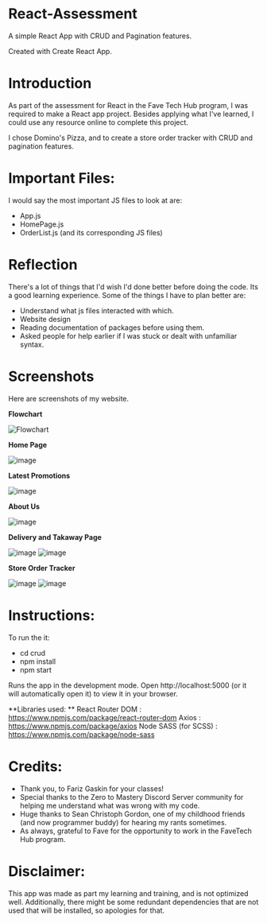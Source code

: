 # React-Assessment
A simple React App with CRUD and Pagination features.

Created with Create React App.

# Introduction
As part of the assessment for React in the Fave Tech Hub program, I was required to make a React app project.
Besides applying what I've learned, I could use any resource online to complete this project. 

I chose Domino's Pizza, and to create a store order tracker with CRUD and pagination features. 

# Important Files:
I would say the most important JS files to look at are:
-	App.js
-	HomePage.js
-	OrderList.js (and its corresponding JS files)

# Reflection
There's a lot of things that I'd wish I'd done better before doing the code. Its a good learning experience.
Some of the things I have to plan better are:
- Understand what js files interacted with which.
- Website design
- Reading documentation of packages before using them.
- Asked people for help earlier if I was stuck or dealt with unfamiliar syntax. 

# Screenshots

Here are screenshots of my website. 

**Flowchart**

![Flowchart](https://user-images.githubusercontent.com/60967477/166882054-52c50e2e-bc11-49ed-a8cc-236722555e86.png)

**Home Page**

![image](https://user-images.githubusercontent.com/60967477/166882104-3de16b2a-1543-4765-94d6-8f31d456b390.png)

**Latest Promotions**

![image](https://user-images.githubusercontent.com/60967477/166882115-ee64dca3-d4d8-4bc1-a237-ab4c8fd6ce10.png)

**About Us**

![image](https://user-images.githubusercontent.com/60967477/166882122-d016d173-a99e-472e-9265-96ffed8e6680.png)

**Delivery and Takaway Page**

![image](https://user-images.githubusercontent.com/60967477/166882139-612a8118-5395-4988-917b-a362bdd6dffb.png)
![image](https://user-images.githubusercontent.com/60967477/166883616-de07c477-b174-40f9-96b3-2be5c47eab1a.png)

**Store Order Tracker**

![image](https://user-images.githubusercontent.com/60967477/166884255-442668c4-86ac-4dac-95f4-16d71ff63b4a.png)
![image](https://user-images.githubusercontent.com/60967477/166884287-10a9381a-f265-4eae-b82a-4d57ae353cdd.png)


# Instructions:
To run the it:
- cd crud 
- npm install 
- npm start

Runs the app in the development mode.
Open http://localhost:5000 (or it will automatically open it) to view it in your browser.

**Libraries used: **
React Router DOM      : https://www.npmjs.com/package/react-router-dom
Axios                 : https://www.npmjs.com/package/axios 
Node SASS (for SCSS)  : https://www.npmjs.com/package/node-sass 

# Credits:
- Thank you, to Fariz Gaskin for your classes!
- Special thanks to the Zero to Mastery Discord Server community for helping me understand what was wrong with my code.
- Huge thanks to Sean Christoph Gordon, one of my childhood friends (and now programmer buddy) for hearing my rants sometimes. 
- As always, grateful to Fave for the opportunity to work in the FaveTech Hub program. 

# Disclaimer: 
This app was made as part my learning and training, and is not optimized well.
Additionally, there might be some redundant dependencies that are not used that will be installed, so apologies for that. 
